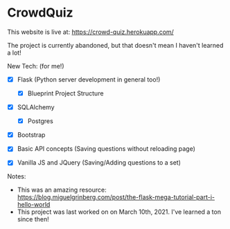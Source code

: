 # CrowdQuiz

This website is live at: https://crowd-quiz.herokuapp.com/

The project is currently abandoned, but that doesn't mean I haven't learned a lot!

New Tech: (for me!)
- [X] Flask (Python server development in general too!)
   - [X] Blueprint Project Structure
- [X] SQLAlchemy
   - [X] Postgres
- [X] Bootstrap
- [X] Basic API concepts (Saving questions without reloading page)
- [X] Vanilla JS and JQuery (Saving/Adding questions to a set)


Notes:
- This was an amazing resource: https://blog.miguelgrinberg.com/post/the-flask-mega-tutorial-part-i-hello-world
- This project was last worked on on March 10th, 2021. I've learned a ton since then!
